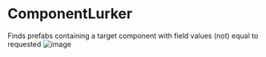 # ComponentLurker

Finds prefabs containing a target component with field values (not) equal to requested
![image](https://user-images.githubusercontent.com/25208150/166845932-32a4d26e-2d09-4d91-88d9-1a168daeded0.png)

